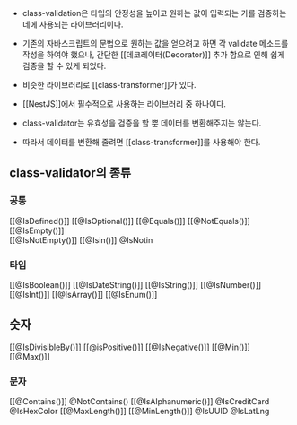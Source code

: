 - class-validation은 타입의 안정성을 높이고 원하는 값이 입력되는 가를 검증하는 데에 사용되는 라이브러리이다.

- 기존의 자바스크립트의 문법으로 원하는 값을 얻으려고 하면 각 validate 메소드를 작성을 하여야 했으나, 간단한 [[데코레이터(Decorator)]] 추가 함으로 인해 쉽게 검증을 할 수 있게 되었다.

- 비슷한 라이브러리로 [[class-transformer]]가 있다.
- [[NestJS]]에서 필수적으로 사용하는 라이브러리 중 하나이다.

- class-validator는 유효성을 검증을 할 뿐 데이터를 변환해주지는 않는다.
- 따라서 데이터를 변환해 줄려면 [[class-transformer]]를 사용해야 한다.



## class-validator의 종류
### 공통          

 [[@IsDefined()]]
 [[@IsOptional()]]
 [[@Equals()]]
 [[@NotEquals()]]  
 [[@IsEmpty()]]    
 [[@IsNotEmpty()]]
 [[@Isin()]]
 @IsNotin 
### 타입

 [[@IsBoolean()]]
 [[@IsDateString()]]
 [[@IsString()]]
 [[@IsNumber()]]
 [[@IsInt()]]
 [[@IsArray()]]
 [[@IsEnum()]]
## 숫자

[[@IsDivisibleBy()]]
[[@isPositive()]]
[[@IsNegative()]]
[[@Min()]]
[[@Max()]]

### 문자

[[@Contains()]]
@NotContains()
[[@IsAlphanumeric()]]
@IsCreditCard
@IsHexColor
[[@MaxLength()]]
[[@MinLength()]]
@IsUUID
@IsLatLng